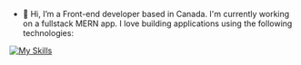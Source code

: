 - 👋 Hi, I’m a Front-end developer based in Canada. I'm currently working on a fullstack MERN app. I love building applications using the following technologies:

[![My Skills](https://skillicons.dev/icons?i=js,html,css,express,figma,git,github,nextjs,postman,react,redux,tailwind,vscode)](https://skillicons.dev)
